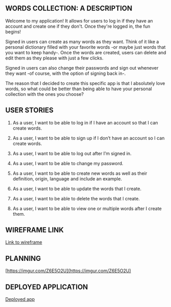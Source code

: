 ## WORDS COLLECTION: A DESCRIPTION

Welcome to my application! It allows for users to log in if they have an account and create one if they don't. Once they're logged in, the fun begins! 

Signed in users can create as many words as they want. Think of it like a personal dictionary filled with your favorite words -or maybe just words that you want to keep handy-. Once the words are created, users can delete and edit them as they please with just a few clicks. 

Signed in users can also change their passwords and sign out whenever they want -of course, with the option of signing back in-.

The reason that I decided to create this specific app is that I absolutely love words, so what could be better than being able to have your personal collection with the ones you choose?

## USER STORIES
1. As a user, I want to be able to log in if I have an account so that I can create words. 

2. As a user, I want to be able to sign up if I don’t have an account so I can create words. 

3. As a user, I want to be able to log out after I’m signed in. 

4. As a user, I want to be able to change my password. 

5. As a user, I want to be able to create new words as well as their definition, origin, language and include an example. 

6. As a user, I want to be able to update the words that I create. 

7. As a user, I want to be able to delete the words that I create. 

8. As a user, I want to be able to view one or multiple words after I create them. 


## WIREFRAME LINK

[Link to wireframe](https://imgur.com/IlzaR5k)

## PLANNING 

[https://imgur.com/Z6E5O2U](https://imgur.com/Z6E5O2U)

## DEPLOYED APPLICATION

[Deployed app](https://rosydiazl.github.io/Favorite-Words-Collection-FE/)
